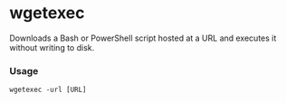 # wgetexec

Downloads a Bash or PowerShell script hosted at a URL and executes it without writing to disk.

### Usage
```
wgetexec -url [URL]
```

